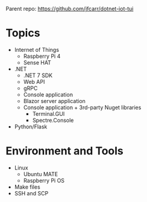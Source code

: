 Parent repo: <https://github.com/jfcarr/dotnet-iot-tui>

# Topics

* Internet of Things
  * Raspberry Pi 4
  * Sense HAT
* .NET
  * .NET 7 SDK
  * Web API
  * gRPC
  * Console application
  * Blazor server application
  * Console application + 3rd-party Nuget libraries
    * Terminal.GUI
    * Spectre.Console
* Python/Flask

# Environment and Tools

* Linux
  * Ubuntu MATE
  * Raspberry Pi OS
* Make files
* SSH and SCP
